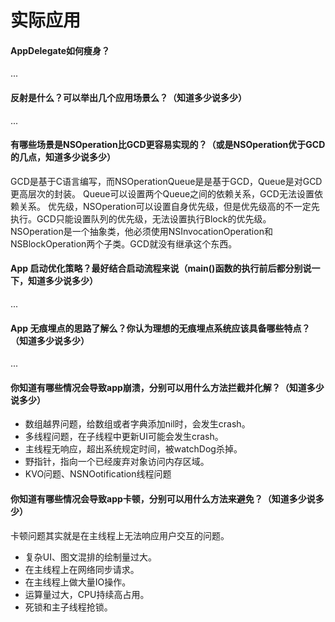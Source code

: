# 实际应用

#### AppDelegate如何瘦身？

...

#### 反射是什么？可以举出几个应用场景么？（知道多少说多少）

...

#### 有哪些场景是NSOperation比GCD更容易实现的？（或是NSOperation优于GCD的几点，知道多少说多少）

GCD是基于C语言编写，而NSOperationQueue是是基于GCD，Queue是对GCD更高层次的封装。
Queue可以设置两个Queue之间的依赖关系，GCD无法设置依赖关系。
优先级，NSOperation可以设置自身优先级，但是优先级高的不一定先执行。GCD只能设置队列的优先级，无法设置执行Block的优先级。
NSOperation是一个抽象类，他必须使用NSInvocationOperation和NSBlockOperation两个子类。GCD就没有继承这个东西。

#### App 启动优化策略？最好结合启动流程来说（main()函数的执行前后都分别说一下，知道多少说多少）

...

#### App 无痕埋点的思路了解么？你认为理想的无痕埋点系统应该具备哪些特点？（知道多少说多少）

...

#### 你知道有哪些情况会导致app崩溃，分别可以用什么方法拦截并化解？（知道多少说多少）

+ 数组越界问题，给数组或者字典添加nil时，会发生crash。
+ 多线程问题，在子线程中更新UI可能会发生crash。
+ 主线程无响应，超出系统规定时间，被watchDog杀掉。
+ 野指针，指向一个已经废弃对象访问内存区域。
+ KVO问题、NSNOotification线程问题

#### 你知道有哪些情况会导致app卡顿，分别可以用什么方法来避免？（知道多少说多少）

卡顿问题其实就是在主线程上无法响应用户交互的问题。

+ 复杂UI、图文混排的绘制量过大。
+ 在主线程上在网络同步请求。
+ 在主线程上做大量IO操作。
+ 运算量过大，CPU持续高占用。
+ 死锁和主子线程抢锁。

